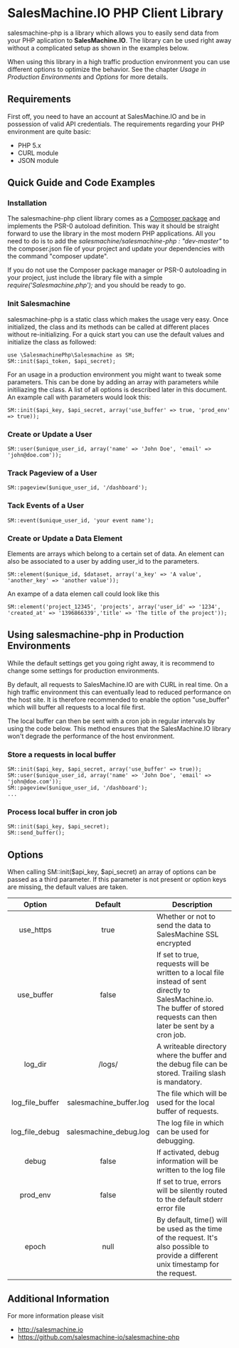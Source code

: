 SalesMachine.IO PHP Client Library
===================

salesmachine-php is a library which allows you to easily send data from your PHP aplication to **SalesMachine.IO**. The library can be used right away without a complicated setup as shown in the examples below.

When using this library in a high traffic production environment you can use different options to optimize the behavior. See the chapter *Usage in Production Environments* and *Options* for more details.

## Requirements
First off, you need to have an account at SalesMachine.IO and be in possession of valid API credentials.
The requirements regarding your PHP environment are quite basic:
* PHP 5.x 
* CURL module
* JSON module

## Quick Guide and Code Examples
### Installation
The salesmachine-php client library comes as a [Composer package](https://getcomposer.org/) and implements the PSR-0 autoload definition. This way it should be straight forward to use the library in the most modern PHP applications. All you need to do is to add the *salesmachine/salesmachine-php : "dev-master"* to the composer.json file of your project and update your dependencies with the command "composer update". 

If you do not use the Composer package manager or PSR-0 autoloading in your project, just include the library file with a simple *require('Salesmachine.php');* and you should be ready to go.

### Init Salesmachine 
salesmachine-php is a static class which makes the usage very easy. Once initialized, the class and its methods can be called at different places without re-initializing. For a quick start you can use the default values and initialize the class as followed:

    use \SalesmachinePhp\Salesmachine as SM;
    SM::init($api_token, $api_secret);

For an usage in a production environment you might want to tweak some parameters. This can be done by adding an array with parameters while initiliazing the class. A list of all options is described later in this document. An example call with parameters would look this:

    SM::init($api_key, $api_secret, array('use_buffer' => true, 'prod_env' => true));    

### Create or Update a User
    SM::user($unique_user_id, array('name' => 'John Doe', 'email' => 'john@doe.com'));

### Track Pageview of a User
    SM::pageview($unique_user_id, '/dashboard');

### Tack Events of a User
    SM::event($unique_user_id, 'your event name');

### Create or Update a Data Element
Elements are arrays which belong to a certain set of data. An element can also be associated to a user by adding user_id to the parameters.

    SM::element($unique_id, $dataset, array('a_key' => 'A value', 'another_key' => 'another value'));

An exampe of a data elemen call could look like this

    SM::element('project_12345', 'projects', array('user_id' => '1234', 'created_at' => '1396866339','title' => 'The title of the project'));

## Using salesmachine-php in Production Environments
While the default settings get you going right away, it is recommend to change some settings for production environments.

By default, all requests to SalesMachine.IO are with CURL in real time. On a high traffic environment this can eventually lead to reduced performance on the host site. It is therefore recommended to enable the option "use_buffer" which will buffer all requests to a local file first.

The local buffer can then be sent with a cron job in regular intervals by using the code below. This method ensures that the SalesMachine.IO library won't degrade the performance of the host environment.
  
### Store a requests in local buffer

    SM::init($api_key, $api_secret, array('use_buffer' => true));   
    SM::user($unique_user_id, array('name' => 'John Doe', 'email' => 'john@doe.com'));
    SM::pageview($unique_user_id, '/dashboard');
    ...

### Process local buffer in cron job

    SM::init($api_key, $api_secret);    
    SM::send_buffer();

## Options
When calling SM::init($api_key, $api_secret) an array of options can be passed as a third parameter. 
If this parameter is not present or option keys are missing, the default values are taken. 

|Option | Default | Description
|:------------:|:-------------:| ----- |
|use_https | true | Whether or not to send the data to SalesMachine SSL encrypted
|use_buffer | false | If set to true, requests will be written to a local file instead of sent directly to SalesMachine.io. The buffer of stored requests can then later be sent by a cron job.
|log_dir | /logs/ |A writeable directory where the buffer and the debug file can be stored. Trailing slash is mandatory.
|log_file_buffer | salesmachine_buffer.log | The file which will be used for the local buffer of requests.
|log_file_debug | salesmachine_debug.log | The log file in which can be used for debugging.
|debug | false | If activated, debug information will be written to the log file
|prod_env |false | If set to true, errors will be silently routed to the default stderr error file
|epoch | null | By default, time() will be used as the time of the request. It's also possible to provide a different unix timestamp for the request.

## Additional Information

For more information please visit 

* http://salesmachine.io
* https://github.com/salesmachine-io/salesmachine-php



